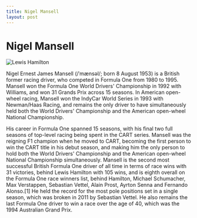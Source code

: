 ```yaml
---
title: Nigel Mansell
layout: post
---
```


# Nigel Mansell

![Lewis Hamilton](https://upload.wikimedia.org/wikipedia/commons/thumb/e/e4/Nigel_Mansell_-_Mexican_Grand_Prix_01_%28cropped%29.jpeg/220px-Nigel_Mansell_-_Mexican_Grand_Prix_01_%28cropped%29.jpeg)

Nigel Ernest James Mansell (/ˈmænsəl/; born 8 August 1953) is a British former racing driver, who competed in Formula One from 1980 to 1995. Mansell won the Formula One World Drivers' Championship in 1992 with Williams, and won 31 Grands Prix across 15 seasons. In American open-wheel racing, Mansell won the IndyCar World Series in 1993 with Newman/Haas Racing, and remains the only driver to have simultaneously held both the World Drivers' Championship and the American open-wheel National Championship.


His career in Formula One spanned 15 seasons, with his final two full seasons of top-level racing being spent in the CART series. Mansell was the reigning F1 champion when he moved to CART, becoming the first person to win the CART title in his debut season, and making him the only person to hold both the World Drivers' Championship and the American open-wheel National Championship simultaneously. Mansell is the second most successful British Formula One driver of all time in terms of race wins with 31 victories, behind Lewis Hamilton with 105 wins, and is eighth overall on the Formula One race winners list, behind Hamilton, Michael Schumacher, Max Verstappen, Sebastian Vettel, Alain Prost, Ayrton Senna and Fernando Alonso.[1] He held the record for the most pole positions set in a single season, which was broken in 2011 by Sebastian Vettel. He also remains the last Formula One driver to win a race over the age of 40, which was the 1994 Australian Grand Prix.


